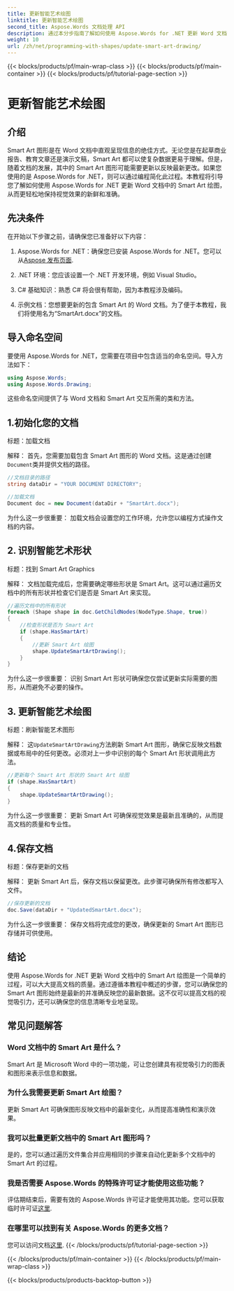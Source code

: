 ```yaml
---
title: 更新智能艺术绘图
linktitle: 更新智能艺术绘图
second_title: Aspose.Words 文档处理 API
description: 通过本分步指南了解如何使用 Aspose.Words for .NET 更新 Word 文档中的 Smart Art 绘图。确保您的视觉效果始终准确。
weight: 10
url: /zh/net/programming-with-shapes/update-smart-art-drawing/
---
```


{{< blocks/products/pf/main-wrap-class >}}
{{< blocks/products/pf/main-container >}}
{{< blocks/products/pf/tutorial-page-section >}}

# 更新智能艺术绘图

## 介绍

Smart Art 图形是在 Word 文档中直观呈现信息的绝佳方式。无论您是在起草商业报告、教育文章还是演示文稿，Smart Art 都可以使复杂数据更易于理解。但是，随着文档的发展，其中的 Smart Art 图形可能需要更新以反映最新更改。如果您使用的是 Aspose.Words for .NET，则可以通过编程简化此过程。本教程将引导您了解如何使用 Aspose.Words for .NET 更新 Word 文档中的 Smart Art 绘图，从而更轻松地保持视觉效果的新鲜和准确。

## 先决条件

在开始以下步骤之前，请确保您已准备好以下内容：

1.  Aspose.Words for .NET：确保您已安装 Aspose.Words for .NET。您可以从[Aspose 发布页面](https://releases.aspose.com/words/net/).

2. .NET 环境：您应该设置一个 .NET 开发环境，例如 Visual Studio。

3. C# 基础知识：熟悉 C# 将会很有帮助，因为本教程涉及编码。

4. 示例文档：您想要更新的包含 Smart Art 的 Word 文档。为了便于本教程，我们将使用名为“SmartArt.docx”的文档。

## 导入命名空间

要使用 Aspose.Words for .NET，您需要在项目中包含适当的命名空间。导入方法如下：

```csharp
using Aspose.Words;
using Aspose.Words.Drawing;
```

这些命名空间提供了与 Word 文档和 Smart Art 交互所需的类和方法。

## 1.初始化您的文档

标题：加载文档

解释：
首先，您需要加载包含 Smart Art 图形的 Word 文档。这是通过创建`Document`类并提供文档的路径。

```csharp
//文档目录的路径
string dataDir = "YOUR DOCUMENT DIRECTORY";

//加载文档
Document doc = new Document(dataDir + "SmartArt.docx");
```

为什么这一步很重要：
加载文档会设置您的工作环境，允许您以编程方式操作文档的内容。

## 2. 识别智能艺术形状

标题：找到 Smart Art Graphics

解释：
文档加载完成后，您需要确定哪些形状是 Smart Art。这可以通过遍历文档中的所有形状并检查它们是否是 Smart Art 来实现。

```csharp
//遍历文档中的所有形状
foreach (Shape shape in doc.GetChildNodes(NodeType.Shape, true))
{
    //检查形状是否为 Smart Art
    if (shape.HasSmartArt)
    {
        //更新 Smart Art 绘图
        shape.UpdateSmartArtDrawing();
    }
}
```

为什么这一步很重要：
识别 Smart Art 形状可确保您仅尝试更新实际需要的图形，从而避免不必要的操作。

## 3. 更新智能艺术绘图

标题：刷新智能艺术图形

解释：
这`UpdateSmartArtDrawing`方法刷新 Smart Art 图形，确保它反映文档数据或布局中的任何更改。必须对上一步中识别的每个 Smart Art 形状调用此方法。

```csharp
//更新每个 Smart Art 形状的 Smart Art 绘图
if (shape.HasSmartArt)
{
    shape.UpdateSmartArtDrawing();
}
```

为什么这一步很重要：
更新 Smart Art 可确保视觉效果是最新且准确的，从而提高文档的质量和专业性。

## 4.保存文档

标题：保存更新的文档

解释：
更新 Smart Art 后，保存文档以保留更改。此步骤可确保所有修改都写入文件。

```csharp
//保存更新的文档
doc.Save(dataDir + "UpdatedSmartArt.docx");
```

为什么这一步很重要：
保存文档将完成您的更改，确保更新的 Smart Art 图形已存储并可供使用。

## 结论

使用 Aspose.Words for .NET 更新 Word 文档中的 Smart Art 绘图是一个简单的过程，可以大大提高文档的质量。通过遵循本教程中概述的步骤，您可以确保您的 Smart Art 图形始终是最新的并准确反映您的最新数据。这不仅可以提高文档的视觉吸引力，还可以确保您的信息清晰专业地呈现。

## 常见问题解答

### Word 文档中的 Smart Art 是什么？
Smart Art 是 Microsoft Word 中的一项功能，可让您创建具有视觉吸引力的图表和图形来表示信息和数据。

### 为什么我需要更新 Smart Art 绘图？
更新 Smart Art 可确保图形反映文档中的最新变化，从而提高准确性和演示效果。

### 我可以批量更新文档中的 Smart Art 图形吗？
是的，您可以通过遍历文件集合并应用相同的步骤来自动化更新多个文档中的 Smart Art 的过程。

### 我是否需要 Aspose.Words 的特殊许可证才能使用这些功能？
评估期结束后，需要有效的 Aspose.Words 许可证才能使用其功能。您可以获取临时许可证[这里](https://purchase.aspose.com/temporary-license/).

### 在哪里可以找到有关 Aspose.Words 的更多文档？
您可以访问文档[这里](https://reference.aspose.com/words/net/).
{{< /blocks/products/pf/tutorial-page-section >}}

{{< /blocks/products/pf/main-container >}}
{{< /blocks/products/pf/main-wrap-class >}}

{{< blocks/products/products-backtop-button >}}
